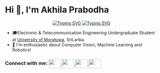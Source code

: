 <h1>Hi 👋, I'm Akhila Prabodha</h1>


<div align="center">
  
[![Typing SVG](https://readme-typing-svg.herokuapp.com?font=Fira+Code&weight=600&duration=1&color=818181&center=true&repeat=false&width=600&height=55&lines=I'm+interested+in%2C)](https://git.io/typing-svg)
[![Typing SVG](https://readme-typing-svg.herokuapp.com?font=Fira+Code&weight=600&size=36&duration=2003&pause=400&color=FFFFFF&background=FFFFFF00&center=true&width=600&height=60&lines=Computer+Vision!%F0%9F%91%81%EF%B8%8F;Machine+Learning!%F0%9F%96%A5%EF%B8%8F;Robotics!%F0%9F%A4%96;Artificial+Intelligence!%F0%9F%A7%A0)](https://git.io/typing-svg)

</div>

- 🎓Electronic & Telecommunication Engineering Undergraduate Student at [University of Moratuwa](https://uom.lk/), SriLanka.
- 🚀 I'm enthusiastic about Computer Vision, Machine Learning and Robotics!

<h3>
Connect with me:
<a href="https://www.linkedin.com/in/akhilaprabodha/" target="blank">
    <img align="center" src="https://github.com/user-attachments/assets/201eb8b2-45ae-4f02-8a7a-08f653023b64" style="height: 30px; width: 40px;" />
</a>
<a href="https://www.linkedin.com/in/akhilaprabodha/" target="blank">
    <img align="center" src="https://github.com/user-attachments/assets/f41ad504-6a44-4826-99d5-9d7310dd375c" style="height: 30px; width: 40px;" />
</a>
<a href="mailto:akhilaprabodha0010@gmail.com" target="blank">
    <img align="center" src="https://github.com/user-attachments/assets/6974915c-0167-45e5-8b99-433adabd3641" style="height: 30px; width: 40px;" />
</a>
<a href="mailto:prabodhakpka.21@uom.lk" target="blank">
    <img align="center" src="https://github.com/user-attachments/assets/530d2887-86b6-461f-99c2-99fb70884bbe" style="height: 30px; width: 40px;" />
</a>
</h3>

<!--<img src="https://github.com/akhilaprabodha/AkhilaPrabodha/blob/main/profile-3d-contrib/profile-night-green.svg" style="width: 100%;" />
